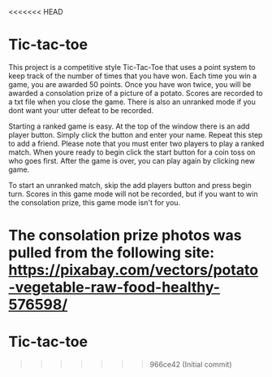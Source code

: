 <<<<<<< HEAD
# Tic-tac-toe

This project is a competitive style Tic-Tac-Toe that uses a point system to keep track
of the number of times that you have won. Each time you win a game, you are awarded 50
points. Once you have won twice, you will be awarded a consolation prize of a picture
of a potato. Scores are recorded to a txt file when you close the game. There is also
an unranked mode if you dont want your utter defeat to be recorded.

Starting a ranked game is easy. At the top of the window there is an add player button.
Simply click the button and enter your name. Repeat this step to add a friend. Please 
note that you must enter two players to play a ranked match. When youre ready to begin
click the start button for a coin toss on who goes first. After the game is over, you
can play again by clicking new game.

To start an unranked match, skip the add players button and press begin turn. Scores
in this game mode will not be recorded, but if you want to win the consolation prize,
this game mode isn't for you.

The consolation prize photos was pulled from the following site:
https://pixabay.com/vectors/potato-vegetable-raw-food-healthy-576598/
=======
# Tic-tac-toe
>>>>>>> 966ce42 (Initial commit)
